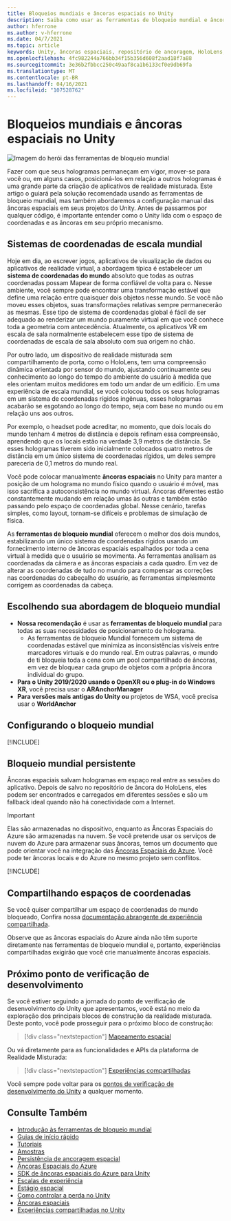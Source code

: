 ```yaml
---
title: Bloqueios mundiais e âncoras espaciais no Unity
description: Saiba como usar as ferramentas de bloqueio mundial e âncoras espaciais em aplicativos de realidade misturada no Unity.
author: hferrone
ms.author: v-hferrone
ms.date: 04/7/2021
ms.topic: article
keywords: Unity, âncoras espaciais, repositório de ancoragem, HoloLens, headset de realidade misturada, headset de realidade mista do Windows, headset de realidade virtual, ferramentas de bloqueio mundial, hologramas
ms.openlocfilehash: 4fc982244a766bb34f15b356d608f2aad18f7a88
ms.sourcegitcommit: 3e36b2fbbcc250c49aaf8ca1b6133cf0e9db69fa
ms.translationtype: MT
ms.contentlocale: pt-BR
ms.lasthandoff: 04/16/2021
ms.locfileid: "107528762"
---
```

# <a name="world-locking-and-spatial-anchors-in-unity"></a>Bloqueios mundiais e âncoras espaciais no Unity

![Imagem do herói das ferramentas de bloqueio mundial](images/wlt-img-01.jpeg)

Fazer com que seus hologramas permaneçam em vigor, mover-se para você ou, em alguns casos, posicioná-los em relação a outros hologramas é uma grande parte da criação de aplicativos de realidade misturada. Este artigo o guiará pela solução recomendada usando as ferramentas de bloqueio mundial, mas também abordaremos a configuração manual das âncoras espaciais em seus projetos do Unity. Antes de passarmos por qualquer código, é importante entender como o Unity lida com o espaço de coordenadas e as âncoras em seu próprio mecanismo.

## <a name="world-scale-coordinate-systems"></a>Sistemas de coordenadas de escala mundial

Hoje em dia, ao escrever jogos, aplicativos de visualização de dados ou aplicativos de realidade virtual, a abordagem típica é estabelecer um **sistema de coordenadas do mundo** absoluto que todas as outras coordenadas possam Mapear de forma confiável de volta para o. Nesse ambiente, você sempre pode encontrar uma transformação estável que define uma relação entre quaisquer dois objetos nesse mundo. Se você não moveu esses objetos, suas transformações relativas sempre permanecerão as mesmas. Esse tipo de sistema de coordenadas global é fácil de ser adequado ao renderizar um mundo puramente virtual em que você conhece toda a geometria com antecedência. Atualmente, os aplicativos VR em escala de sala normalmente estabelecem esse tipo de sistema de coordenadas de escala de sala absoluto com sua origem no chão.

Por outro lado, um dispositivo de realidade misturada sem compartilhamento de porta, como o HoloLens, tem uma compreensão dinâmica orientada por sensor do mundo, ajustando continuamente seu conhecimento ao longo do tempo do ambiente do usuário à medida que eles orientam muitos medidores em todo um andar de um edifício. Em uma experiência de escala mundial, se você colocou todos os seus hologramas em um sistema de coordenadas rígidos ingênuas, esses hologramas acabarão se esgotando ao longo do tempo, seja com base no mundo ou em relação uns aos outros.

Por exemplo, o headset pode acreditar, no momento, que dois locais do mundo tenham 4 metros de distância e depois refinam essa compreensão, aprendendo que os locais estão na verdade 3,9 metros de distância. Se esses hologramas tiverem sido inicialmente colocados quatro metros de distância em um único sistema de coordenadas rígidos, um deles sempre pareceria de 0,1 metros do mundo real.

Você pode colocar manualmente **âncoras espaciais** no Unity para manter a posição de um holograma no mundo físico quando o usuário é móvel, mas isso sacrifica a autoconsistência no mundo virtual. Âncoras diferentes estão constantemente mudando em relação umas às outras e também estão passando pelo espaço de coordenadas global. Nesse cenário, tarefas simples, como layout, tornam-se difíceis e problemas de simulação de física.

As **ferramentas de bloqueio mundial** oferecem o melhor dos dois mundos, estabilizando um único sistema de coordenadas rígidos usando um fornecimento interno de âncoras espaciais espalhados por toda a cena virtual à medida que o usuário se movimenta. As ferramentas analisam as coordenadas da câmera e as âncoras espaciais a cada quadro. Em vez de alterar as coordenadas de tudo no mundo para compensar as correções nas coordenadas do cabeçalho do usuário, as ferramentas simplesmente corrigem as coordenadas da cabeça.

## <a name="choosing-your-world-locking-approach"></a>Escolhendo sua abordagem de bloqueio mundial

* **Nossa recomendação** é usar as **ferramentas de bloqueio mundial** para todas as suas necessidades de posicionamento de holograma. 
    * As ferramentas de bloqueio Mundial fornecem um sistema de coordenadas estável que minimiza as inconsistências visíveis entre marcadores virtuais e do mundo real. Em outras palavras, o mundo de ti bloqueia toda a cena com um pool compartilhado de âncoras, em vez de bloquear cada grupo de objetos com a própria âncora individual do grupo.
* **Para o Unity 2019/2020 usando o OpenXR ou o plug-in do Windows XR**, você precisa usar o **ARAnchorManager**
* **Para versões mais antigas do Unity ou** projetos de WSA, você precisa usar o **WorldAnchor**

## <a name="setting-up-world-locking"></a>Configurando o bloqueio mundial 

[!INCLUDE[](includes/world-locking/world-locking-setup.md)]

## <a name="persistent-world-locking"></a>Bloqueio mundial persistente

Âncoras espaciais salvam hologramas em espaço real entre as sessões do aplicativo. Depois de salvo no repositório de âncora do HoloLens, eles podem ser encontrados e carregados em diferentes sessões e são um fallback ideal quando não há conectividade com a Internet.

> [!IMPORTANT]
> Elas são armazenadas no dispositivo, enquanto as Âncoras Espaciais do Azure são armazenadas na nuvem. Se você pretende usar os serviços de nuvem do Azure para armazenar suas âncoras, temos um documento que pode orientar você na integração das [Âncoras Espaciais do Azure](../mixed-reality-cloud-services.md#azure-spatial-anchors). Você pode ter âncoras locais e do Azure no mesmo projeto sem conflitos.

[!INCLUDE[](includes/world-locking/world-locking-persistence.md)]

## <a name="sharing-coordinate-spaces"></a>Compartilhando espaços de coordenadas 

Se você quiser compartilhar um espaço de coordenadas do mundo bloqueado, Confira nossa [documentação abrangente de experiência compartilhada](shared-experiences-in-unity.md).

Observe que as âncoras espaciais do Azure ainda não têm suporte diretamente nas ferramentas de bloqueio mundial e, portanto, experiências compartilhadas exigirão que você crie manualmente âncoras espaciais.

## <a name="next-development-checkpoint"></a>Próximo ponto de verificação de desenvolvimento

Se você estiver seguindo a jornada do ponto de verificação de desenvolvimento do Unity que apresentamos, você está no meio da exploração dos principais blocos de construção da realidade misturada. Deste ponto, você pode prosseguir para o próximo bloco de construção:

> [!div class="nextstepaction"]
> [Mapeamento espacial](spatial-mapping-in-unity.md)

Ou vá diretamente para as funcionalidades e APIs da plataforma de Realidade Misturada:

> [!div class="nextstepaction"]
> [Experiências compartilhadas](shared-experiences-in-unity.md)

Você sempre pode voltar para os [pontos de verificação de desenvolvimento do Unity](unity-development-overview.md#2-core-building-blocks) a qualquer momento.

## <a name="see-also"></a>Consulte Também
* [Introdução às ferramentas de bloqueio mundial](https://microsoft.github.io/MixedReality-WorldLockingTools-Unity/DocGen/Documentation/IntroFAQ.html)
* [Guias de início rápido](https://microsoft.github.io/MixedReality-WorldLockingTools-Unity/DocGen/Documentation/HowTos/QuickStart.html)
* [Tutoriais](https://microsoft.github.io/MixedReality-WorldLockingTools-Samples/Tutorial/01_Minimal/01_Minimal.html)
* [Amostras](https://microsoft.github.io/MixedReality-WorldLockingTools-Unity/DocGen/Documentation/HowTos/SampleApplications.html)
* [Persistência de ancoragem espacial](../../design/coordinate-systems.md#spatial-anchor-persistence)
* <a href="/azure/spatial-anchors" target="_blank">Âncoras Espaciais do Azure</a>
* <a href="/dotnet/api/Microsoft.Azure.SpatialAnchors" target="_blank">SDK de âncoras espaciais do Azure para Unity</a>
* [Escalas de experiência](../../design/coordinate-systems.md#mixed-reality-experience-scales)
* [Estágio espacial](../../design/coordinate-systems.md#stage-frame-of-reference)
* [Como controlar a perda no Unity](tracking-loss-in-unity.md)
* [Âncoras espaciais](../../design/spatial-anchors.md)
* [Experiências compartilhadas no Unity](shared-experiences-in-unity.md)
